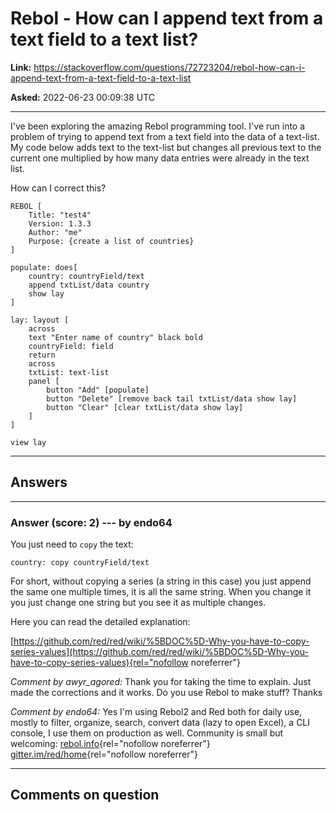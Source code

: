 # Rebol - How can I append text from a text field to a text list?

**Link:**
<https://stackoverflow.com/questions/72723204/rebol-how-can-i-append-text-from-a-text-field-to-a-text-list>

**Asked:** 2022-06-23 00:09:38 UTC

------------------------------------------------------------------------

I\'ve been exploring the amazing Rebol programming tool. I\'ve run into
a problem of trying to append text from a text field into the data of a
text-list. My code below adds text to the text-list but changes all
previous text to the current one multiplied by how many data entries
were already in the text list.

How can I correct this?

    REBOL [
        Title: "test4"
        Version: 1.3.3
        Author: "me"
        Purpose: {create a list of countries}
    ]

    populate: does[
        country: countryField/text
        append txtList/data country
        show lay
    ]

    lay: layout [
        across
        text "Enter name of country" black bold
        countryField: field
        return
        across
        txtList: text-list 
        panel [
            button "Add" [populate]
            button "Delete" [remove back tail txtList/data show lay]
            button "Clear" [clear txtList/data show lay]
        ]
    ]

    view lay

------------------------------------------------------------------------

## Answers

------------------------------------------------------------------------

### Answer (score: 2) --- by endo64

You just need to `copy` the text:

    country: copy countryField/text

For short, without copying a series (a string in this case) you just
append the same one multiple times, it is all the same string. When you
change it you just change one string but you see it as multiple changes.

Here you can read the detailed explanation:

[https://github.com/red/red/wiki/%5BDOC%5D-Why-you-have-to-copy-series-values](https://github.com/red/red/wiki/%5BDOC%5D-Why-you-have-to-copy-series-values){rel="nofollow noreferrer"}

*Comment by awyr_agored:* Thank you for taking the time to explain. Just
made the corrections and it works. Do you use Rebol to make stuff?
Thanks

*Comment by endo64:* Yes I\'m using Rebol2 and Red both for daily use,
mostly to filter, organize, search, convert data (lazy to open Excel), a
CLI console, I use them on production as well. Community is small but
welcoming: [rebol.info](http://rebol.info/){rel="nofollow noreferrer"}
[gitter.im/red/home](https://gitter.im/red/home){rel="nofollow noreferrer"}

------------------------------------------------------------------------

## Comments on question
